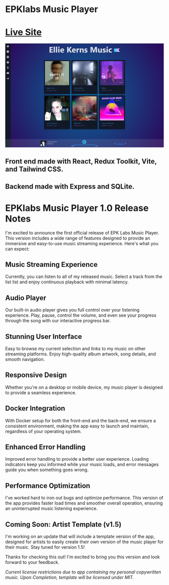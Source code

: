 # EPKlabs Music Player
# [Live Site](https://music.epklabs.com)
![site](./Site.png)
## Front end made with React, Redux Toolkit, Vite, and Tailwind CSS.

## Backend made with Express and SQLite. 

# EPKlabs Music Player 1.0 Release Notes

I'm excited to announce the first official release of EPK Labs Music Player. This version includes a wide range of features designed to provide an immersive and easy-to-use music streaming experience. Here's what you can expect:

## Music Streaming Experience
Currently, you can listen to all of my released music. Select a track from the list list and enjoy continuous playback with minimal latency.

## Audio Player
Our built-in audio player gives you full control over your listening experience. Play, pause, control the volume, and even see your progress through the song with our interactive progress bar.

## Stunning User Interface
Easy to browse my current selection and links to my music on other streaming platforms. Enjoy high-quality album artwork, song details, and smooth navigation.

## Responsive Design
Whether you're on a desktop or mobile device, my music player is designed to provide a seamless experience.

## Docker Integration
With Docker setup for both the front-end and the back-end, we ensure a consistent environment, making the app easy to launch and maintain, regardless of your operating system.

## Enhanced Error Handling
Improved error handling to provide a better user experience. Loading indicators keep you informed while your music loads, and error messages guide you when something goes wrong.

## Performance Optimization
I've worked hard to iron out bugs and optimize performance. This version of the app provides faster load times and smoother overall operation, ensuring an uninterrupted music listening experience.

## Coming Soon: Artist Template (v1.5)
I'm working on an update that will include a template version of the app, designed for artists to easily create their own version of the music player for their music. Stay tuned for version 1.5!

Thanks for checking this out! I'm excited to bring you this version and look forward to your feedback.

*Current license restrictions due to app containing my personal copywritten music. Upon Completion, template will be licensed under MIT.*
